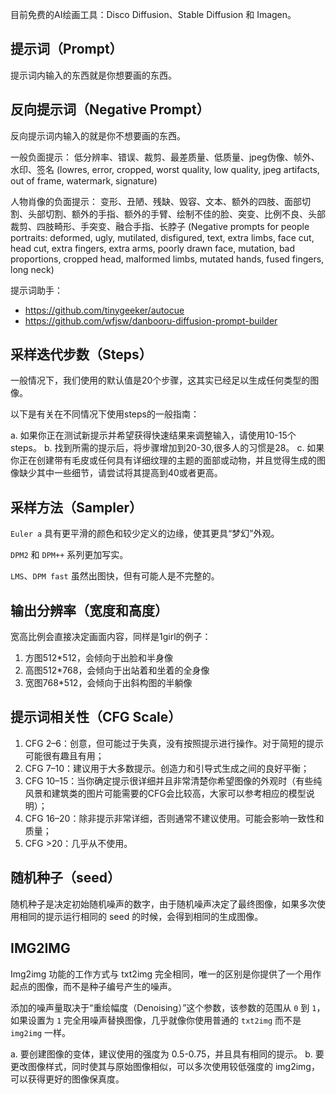 目前免费的AI绘画工具：Disco Diffusion、Stable Diffusion 和 Imagen。

## 提示词（Prompt）
提示词内输入的东西就是你想要画的东西。

## 反向提示词（Negative Prompt）
反向提示词内输入的就是你不想要画的东西。

一般负面提示：
低分辨率、错误、裁剪、最差质量、低质量、jpeg伪像、帧外、水印、签名
(lowres, error, cropped, worst quality, low quality, jpeg artifacts, out of frame, watermark, signature)

人物肖像的负面提示：
变形、丑陋、残缺、毁容、文本、额外的四肢、面部切割、头部切割、额外的手指、额外的手臂、绘制不佳的脸、突变、比例不良、头部裁剪、四肢畸形、手突变、融合手指、长脖子
(Negative prompts for people portraits: deformed, ugly, mutilated, disfigured, text, extra limbs, face cut, head cut, extra fingers, extra arms, poorly drawn face, mutation, bad proportions, cropped head, malformed limbs, mutated hands, fused fingers, long neck)

提示词助手：
- https://github.com/tinygeeker/autocue
- https://github.com/wfjsw/danbooru-diffusion-prompt-builder

## 采样迭代步数（Steps）
一般情况下，我们使用的默认值是20个步骤，这其实已经足以生成任何类型的图像。

以下是有关在不同情况下使用steps的一般指南：

a. 如果你正在测试新提示并希望获得快速结果来调整输入，请使用10-15个steps。
b. 找到所需的提示后，将步骤增加到20-30,很多人的习惯是28。
c. 如果你正在创建带有毛皮或任何具有详细纹理的主题的面部或动物，并且觉得生成的图像缺少其中一些细节，请尝试将其提高到40或者更高。

## 采样方法（Sampler）
`Euler a` 具有更平滑的颜色和较少定义的边缘，使其更具“梦幻”外观。

`DPM2` 和 `DPM++` 系列更加写实。

`LMS`、`DPM fast` 虽然出图快，但有可能人是不完整的。

## 输出分辨率（宽度和高度）

宽高比例会直接决定画面内容，同样是1girl的例子：
1. 方图512*512，会倾向于出脸和半身像
2. 高图512*768，会倾向于出站着和坐着的全身像
3. 宽图768*512，会倾向于出斜构图的半躺像

## 提示词相关性（CFG Scale）

1. CFG 2–6：创意，但可能过于失真，没有按照提示进行操作。对于简短的提示可能很有趣且有用；
2. CFG 7–10：建议用于大多数提示。创造力和引导式生成之间的良好平衡；
3. CFG 10–15：当你确定提示很详细并且非常清楚你希望图像的外观时（有些纯风景和建筑类的图片可能需要的CFG会比较高，大家可以参考相应的模型说明）；
4. CFG 16–20：除非提示非常详细，否则通常不建议使用。可能会影响一致性和质量；
5. CFG >20：几乎从不使用。

## 随机种子（seed）

随机种子是决定初始随机噪声的数字，由于随机噪声决定了最终图像，如果多次使用相同的提示运行相同的 seed 的时候，会得到相同的生成图像。

## IMG2IMG
Img2img 功能的工作方式与 txt2img 完全相同，唯一的区别是你提供了一个用作起点的图像，而不是种子编号产生的噪声。

添加的噪声量取决于“重绘幅度（Denoising）”这个参数，该参数的范围从 `0` 到 `1`，如果设置为 `1` 完全用噪声替换图像，几乎就像你使用普通的 `txt2img` 而不是 `img2img` 一样。

a. 要创建图像的变体，建议使用的强度为 0.5-0.75，并且具有相同的提示。
b. 要更改图像样式，同时使其与原始图像相似，可以多次使用较低强度的 img2img，可以获得更好的图像保真度。
